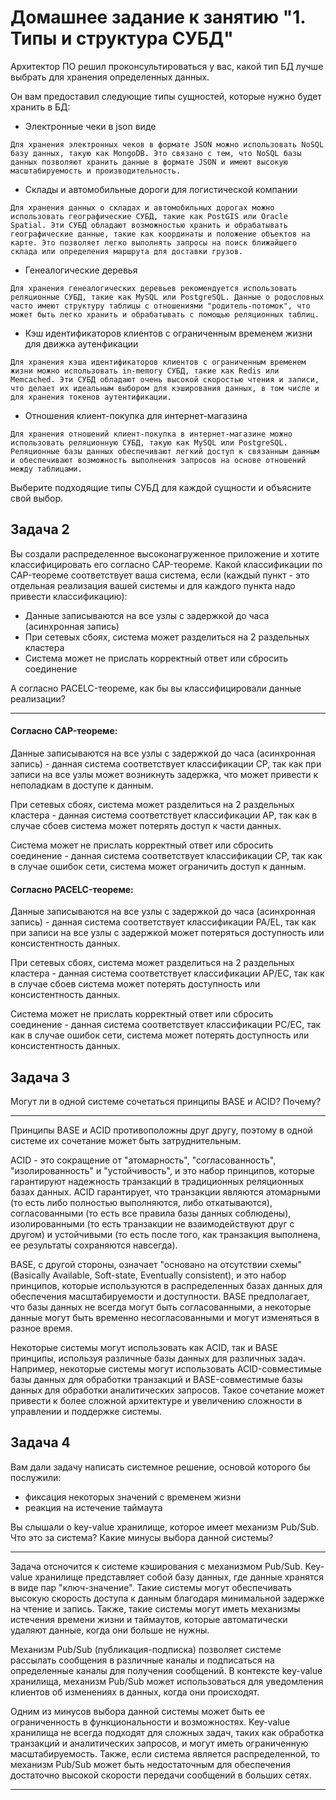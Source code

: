 # Домашнее задание к занятию "1. Типы и структура СУБД"


Архитектор ПО решил проконсультироваться у вас, какой тип БД 
лучше выбрать для хранения определенных данных.

Он вам предоставил следующие типы сущностей, которые нужно будет хранить в БД:

- Электронные чеки в json виде

```Для хранения электронных чеков в формате JSON можно использовать NoSQL базу данных, такую как MongoDB. Это связано с тем, что NoSQL базы данных позволяют хранить данные в формате JSON и имеют высокую масштабируемость и производительность.```
- Склады и автомобильные дороги для логистической компании

```Для хранения данных о складах и автомобильных дорогах можно использовать географические СУБД, такие как PostGIS или Oracle Spatial. Эти СУБД обладают возможностью хранить и обрабатывать географические данные, такие как координаты и положение объектов на карте. Это позволяет легко выполнять запросы на поиск ближайшего склада или определения маршрута для доставки грузов.```

- Генеалогические деревья

```Для хранения генеалогических деревьев рекомендуется использовать реляционные СУБД, такие как MySQL или PostgreSQL. Данные о родословных часто имеют структуру таблицы с отношениями "родитель-потомок", что может быть легко хранить и обрабатывать с помощью реляционных таблиц. ```

- Кэш идентификаторов клиентов с ограниченным временем жизни для движка аутенфикации

```Для хранения кэша идентификаторов клиентов с ограниченным временем жизни можно использовать in-memory СУБД, такие как Redis или Memcached. Эти СУБД обладают очень высокой скоростью чтения и записи, что делает их идеальным выбором для кэширования данных, в том числе и для хранения токенов аутентификации. ```

- Отношения клиент-покупка для интернет-магазина

```Для хранения отношений клиент-покупка в интернет-магазине можно использовать реляционную СУБД, такую как MySQL или PostgreSQL. Реляционные базы данных обеспечивают легкий доступ к связанным данным и обеспечивают возможность выполнения запросов на основе отношений между таблицами.```

Выберите подходящие типы СУБД для каждой сущности и объясните свой выбор.

## Задача 2

Вы создали распределенное высоконагруженное приложение и хотите классифицировать его согласно 
CAP-теореме. Какой классификации по CAP-теореме соответствует ваша система, если 
(каждый пункт - это отдельная реализация вашей системы и для каждого пункта надо привести классификацию):

- Данные записываются на все узлы с задержкой до часа (асинхронная запись)
- При сетевых сбоях, система может разделиться на 2 раздельных кластера
- Система может не прислать корректный ответ или сбросить соединение

А согласно PACELC-теореме, как бы вы классифицировали данные реализации?

---

#### Согласно CAP-теореме:

Данные записываются на все узлы с задержкой до часа (асинхронная запись) - данная система соответствует классификации CP, так как при записи на все узлы может возникнуть задержка, что может привести к неполадкам в доступе к данным.

При сетевых сбоях, система может разделиться на 2 раздельных кластера - данная система соответствует классификации AP, так как в случае сбоев система может потерять доступ к части данных.

Система может не прислать корректный ответ или сбросить соединение - данная система соответствует классификации CP, так как в случае ошибок сети, система может ограничить доступ к данным.

#### Согласно PACELC-теореме:

Данные записываются на все узлы с задержкой до часа (асинхронная запись) - данная система соответствует классификации PA/EL, так как при записи на все узлы с задержкой может потеряться доступность или консистентность данных.

При сетевых сбоях, система может разделиться на 2 раздельных кластера - данная система соответствует классификации AP/EC, так как в случае сбоев система может потерять доступность или консистентность данных.

Система может не прислать корректный ответ или сбросить соединение - данная система соответствует классификации PC/EC, так как в случае ошибок сети, система может потерять доступность или консистентность данных.

## Задача 3

Могут ли в одной системе сочетаться принципы BASE и ACID? Почему?

---
Принципы BASE и ACID противоположны друг другу, поэтому в одной системе их сочетание может быть затруднительным.

ACID - это сокращение от "атомарность", "согласованность", "изолированность" и "устойчивость", и это набор принципов, которые гарантируют надежность транзакций в традиционных реляционных базах данных. ACID гарантирует, что транзакции являются атомарными (то есть либо полностью выполняются, либо откатываются), согласованными (то есть все правила базы данных соблюдены), изолированными (то есть транзакции не взаимодействуют друг с другом) и устойчивыми (то есть после того, как транзакция выполнена, ее результаты сохраняются навсегда).

BASE, с другой стороны, означает "основано на отсутствии схемы" (Basically Available, Soft-state, Eventually consistent), и это набор принципов, которые используются в распределенных базах данных для обеспечения масштабируемости и доступности. BASE предполагает, что базы данных не всегда могут быть согласованными, а некоторые данные могут быть временно несогласованными и могут изменяться в разное время.

Некоторые системы могут использовать как ACID, так и BASE принципы, используя различные базы данных для различных задач. Например, некоторые системы могут использовать ACID-совместимые базы данных для обработки транзакций и BASE-совместимые базы данных для обработки аналитических запросов. Такое сочетание может привести к более сложной архитектуре и увеличению сложности в управлении и поддержке системы.


## Задача 4

Вам дали задачу написать системное решение, основой которого бы послужили:

- фиксация некоторых значений с временем жизни
- реакция на истечение таймаута

Вы слышали о key-value хранилище, которое имеет механизм Pub/Sub. 
Что это за система? Какие минусы выбора данной системы?

---

Задача отсночится к системе кэширования с механизмом Pub/Sub. Key-value хранилище представляет собой базу данных, где данные хранятся в виде пар "ключ-значение". Такие системы могут обеспечивать высокую скорость доступа к данным благодаря минимальной задержке на чтение и запись. Также, такие системы могут иметь механизмы истечения времени жизни и таймаутов, которые автоматически удаляют данные, когда они больше не нужны.

Механизм Pub/Sub (публикация-подписка) позволяет системе рассылать сообщения в различные каналы и подписаться на определенные каналы для получения сообщений. В контексте key-value хранилища, механизм Pub/Sub может использоваться для уведомления клиентов об изменениях в данных, когда они происходят.

Одним из минусов выбора данной системы может быть ее ограниченность в функциональности и возможностях. Key-value хранилища не всегда подходят для сложных задач, таких как обработка транзакций и аналитических запросов, и могут иметь ограниченную масштабируемость. Также, если система является распределенной, то механизм Pub/Sub может быть недостаточным для обеспечения достаточно высокой скорости передачи сообщений в больших сетях.


---

